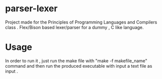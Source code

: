 # parser-lexer
Project made for the Principles of Programming Languages and Compilers class . Flex/Bison  based lexer/parser for a dummy , C like language. 

# Usage
In order to run it , just run the make file with "make -f makefile_name" command and then run the produced executable with input a text file as input .
